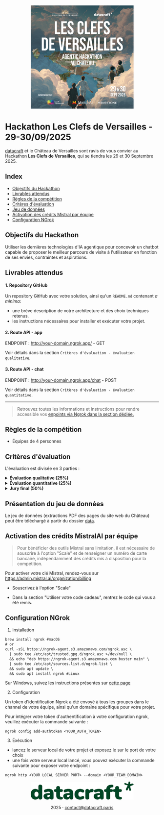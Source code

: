 <p align="center">
  <!-- <img src="assets/datacraft_logo.svg" alt="Logo" width="337"/> -->
  <!-- <br/> -->
  <img src="assets/affiche-clefs_de_versailles_squared.jpg" alt="Affiche hackathon les clefs de Versailles x datacraft" width="337">
</p>

# Hackathon Les Clefs de Versailles - 29-30/09/2025

[datacraft](https://www.datacraft.paris) et le Château de Versailles sont ravis de vous convier au Hackathon **Les Clefs de Versailles**, qui se tiendra les 29 et 30 Septembre 2025.

## Index
- [Objectifs du Hackathon](#objectifs-du-hackathon)
- [Livrables attendus](#livrables-attendus)
- [Règles de la compétition](#règles-de-la-compétition)
- [Critères d'évaluation](#critères-dévaluation)
- [Jeu de données](#présentation-du-jeu-de-données)
- [Activation des crédits Mistral par équipe](#activation-des-crédits-mistralai-par-équipe)
- [Configuration NGrok](#configuration-ngrok)

## Objectifs du Hackathon

Utiliser les dernières technologies d'IA agentique pour concevoir un chatbot capable de proposer le meilleur parcours de visite à l'utilisateur en fonction de ses envies, contraintes et aspirations. 

## Livrables attendus

#### 1. Repository GitHub

Un repository GitHub avec votre solution, ainsi qu'un ```README.md``` contenant *a minima*: 
- une brève description de votre architecture et des choix techniques retenus. 
- les instructions nécessaires pour installer et exécuter votre projet. 

#### 2. Route API - app 

ENDPOINT : http://your-domain.ngrok.app/ - GET

Voir détails dans la section `Critères d'évaluation - évaluation qualitative`.

#### 3. Route API - chat 

ENDPOINT : http://your-domain.ngrok.app/chat - POST

Voir détails dans la section `Critères d'évaluation - évaluation quantitative`.

--- 

> Retrouvez toutes les informations et instructions pour rendre accessible vos [enpoints via Ngrok dans la section dédiée.](#configuration-ngrok)


## Règles de la compétition

- Équipes de 4 personnes

## Critères d'évaluation 

L'évaluation est divisée en 3 parties :

<details><summary><b>Évaluation qualitative (25%)</b></summary>

#### Livrable : interface de chat ```http://your-ngrok-domain/```

  Cette évaluation a pour but de tester votre interface de chat ainsi que votre capacité à créer un outil intuitif et pertinent.

  Des représentants du Château auront 7 minutes pour tester votre solution, et attribuer une note sur 5 aux critères suivants : 
  - Intuitivité 
  - Réactivité 
  - Pertinence des questions du chatbot 
  - Pertinence de l'itinéraire proposé 
  - Originalité des fonctionnalités proposées 

  L’esthétique de l’interface ne sera que peu prise en compte. 

  Afin de simplifier l’évaluation et ne pas perdre de temps sur du déploiement, chaque équipe devra se présenter à l’évaluation avec un ordinateur AZERTY sur lequel tourne votre chat. Veillez à avoir suffisamment de batterie. 

  Vous devrez également lister les 3/4 fonctionnalités/options d’interface que vous jugez les meilleures sur une feuille A4, afin d’en informer l’examinateur et lui permettre de les tester. 

</details>

<details><summary><b>Évaluation quantitative (25%)</b></summary>

#### Livrable : route API ```http://your-ngrok-domain/chat```

Cette évaluation a pour but de tester la qualité et la précision des réponses et des itinéraires proposés par votre solution. 

25 requêtes de visiteurs seront envoyées à votre solution via une route API que vous devrez exposer à l’aide de Ngrok (voir documentation) , et les 25 réponses générées par votre code seront récoltées. 

Elles seront ensuite comparées automatiquement à des réponses idéales rédigées en étroite collaboration avec le château de Versailles. Ainsi, chaque réponse se verra attribuer une note et le total sera additionné. 

Votre chatbot doit être accessible via un endpoint REST unique /chat qui accepte les questions des visiteurs et retourne des conseils ciblés sur la visite de Versailles. Pour chaque requête d’évaluation, une requête POST sera envoyée à votre chatbot avec un payload JSON contenant un unique champ question du visiteur. Votre API doit renvoyer une answer contenant la réponse complète à la requête du visiteur.

Format de requête d’évaluation : ```{"question": "requête du visiteur"}```

Format de réponse attendu : ```{"answer": "réponse complète du chatbot"}```

Le Endpoint de votre groupe vous a été communiqué avec le token d'authentification Ngrok sur Discord. 

Endpoint appelé pour l’évaluation : https://your-ngrok-domain/chat

> ⚠️ Nous vous recommandons de prévoir une route API dédiée à l’évaluation qui répond à la requête en un unique message, car ce comportement peut être différent d’un chatbot conversationnel.

- Exemples de requêtes

Le dataset comprend 20 requêtes complexes de personas : 

> Marie maman seule — 42 ans, Lyon, 2 enfants (7 & 10), primo-visite, budget économique
  
  • REQ-01 — « On est à Paris avec deux enfants (7 et 10 ans), jamais venus à Versailles. On a une demi-journée un mercredi après-midi et un petit budget. On aimerait surtout être dehors. Que nous conseillez-vous et comment prendre les billets ? »
  
  Exemple d’éléments de réponse attendus : itinéraire suggéré, lieux à visiter (avec horaires), billets recommandés et prix, suggestions de visites adaptées aux familles, variations en fonctions des périodes de l’année + autres éléments indiqués dans la fiche "Astuces du Château". 

> Dido — 52 ans, Denver (USA), enfants de 13 et 19 ans, primo visite
 
  • REQ-02 — “We’re considering two days at Versailles over a weekend. How would you split the visit across both days (must-see highlights + great photo spots), and what tickets should we secure in advance?”

  Exemple d’éléments de réponse attendus : suggested itinerary, tickets + price, guided tour, family program, lunch options, photospots, hotels options.

> Et 5 requêtes générales, plus simples : 

• REQ-03 — « Je viens au Château la semaine prochaine, quel jour me conseille-tu de venir?» 

Les visites durent de 2h à 2 jours. 
</details>


<details><summary><b>Jury final (50%)</b></summary>

#### Livrable : Présentation du projet

Le jury évaluera votre travail sur la base d’une présentation de 7 minutes. 

Mettez davantage l’accent sur la technique, les choix d’architecture et de technologie.

**Il dispose de 5 critères d'évaluation et doit attribuer une note sur 5 pour chaque critère :**

- pertinence de la réponse à la problématique

  - Dans quelle mesure le projet répond-il clairement aux objectifs : générer un parcours de visite personnalisé pertinent et proposer une interface de chat complète et intuitive ?
  - Le système prend-il en compte différents paramètres extérieurs au dataset (météo, affluence, transports, etc.) ?

- Caractère innovant de la solution proposée : 
  - Le projet utilise-t-il des approches innovantes (workflows agentiques orginales, techniques de RAG innovantes, etc.) 
  - La solution se distingue-t-elle par son originalité ou sa capacité à aller au-delà des attentes ?

- Complexité technique : 
  - Le projet mobilise-t-il des techniques avancées (RAG, Agents, orchestration, optimisation, etc.)

- Pertinence des choix techniques : 
  - la stack technologique est-elle solide, éprouvée et maintenable ?
  - L’architecture est-elle propre, modulaire, maintenable ?

- Qualité de la présentation 
  - Le pitch est-il clair, structuré, et bien chronométré ?
  - L’équipe met-elle bien en valeur sa proposition et ses points forts ?

</details>

## Présentation du jeu de données

Le jeu de données (extractions PDF des pages du site web du Château) peut être téléchargé à partir du dossier [data](./data).

## Activation des crédits MistralAI par équipe

> Pour bénéficier des outils Mistral sans limitation, il est nécessaire de souscrire à l'option "Scale" et de renseigner un numéro de carte bancaire, indépendamment des crédits mis à disposition pour la compétition. 

Pour activer votre clé Mistral, rendez-vous sur https://admin.mistral.ai/organization/billing

- Souscrivez à l'option "Scale"

- Dans la section "Utiliser votre code cadeau", rentrez le code qui vous a été remis.

## Configuration NGrok 

  1. Installation 

```
brew install ngrok #macOS
# or 
curl -sSL https://ngrok-agent.s3.amazonaws.com/ngrok.asc \
  | sudo tee /etc/apt/trusted.gpg.d/ngrok.asc >/dev/null \
  && echo "deb https://ngrok-agent.s3.amazonaws.com buster main" \
  | sudo tee /etc/apt/sources.list.d/ngrok.list \
  && sudo apt update \
  && sudo apt install ngrok #Linux
```
Sur Windows, suivez les instructions présentes sur [cette page](https://download.ngrok.com/?tab=download)

  2. Configuration 

Un token d'identification Ngrok a été envoyé à tous les groupes dans le channel de votre équipe, ainsi qu'un domaine spécifique pour votre projet. 

Pour intégrer votre token d'authentification à votre configuration ngrok, veuillez exécuter la commande suivante : 

```
ngrok config add-authtoken <YOUR_AUTH_TOKEN>
```

  3. Éxécution

- lancez le serveur local de votre projet et exposez le sur le port de votre choix
- une fois votre serveur local lancé, vous pouvez exécuter la commande suivante pour exposer votre endpoint : 

```
ngrok http <YOUR LOCAL SERVER PORT> --domain <YOUR_TEAM_DOMAIN>
```
<p align="center">
  <img src="assets/datacraft_logo.svg" alt="Logo" width="337"/>
  </p>
  <p align="center">
  2025 ·
  <a href="mailto:contact@datacraft.paris">contact@datacraft.paris</p>
</p>
